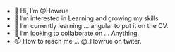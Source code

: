 - 👋 Hi, I’m @Howrue
- 👀 I’m interested in Learning and growing my skills
- 🌱 I’m currently learning ... angular to put it on the CV.
- 💞️ I’m looking to collaborate on ... Anything.
- 📫 How to reach me ... @_Howrue on twiter.

<!---
Howrue/Howrue is a ✨ special ✨ repository because its `README.md` (this file) appears on your GitHub profile.
You can click the Preview link to take a look at your changes.
--->
